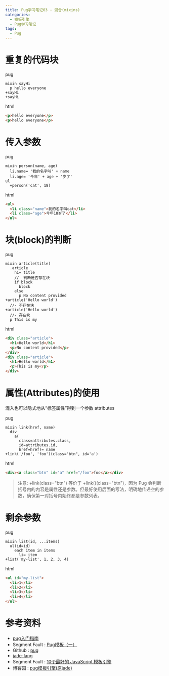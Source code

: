 ```yaml
---
title: Pug学习笔记03 - 混合(mixins)
categories:
  - 模板引擎
  - Pug学习笔记
tags:
  - Pug
---
```




# 重复的代码块

pug

```jade
mixin sayHi
  p hello everyone
+sayHi
+sayHi
```

html

```html
<p>hello everyone</p>
<p>hello everyone</p>
```



# 传入参数

pug

```jade
mixin person(name, age)
  li.name= '我的名字叫' + name
  li.age= '今年' + age + '岁了'
ul
  +person('cat', 18)
```

html

```html
<ul>
  <li class="name">我的名字叫cat</li>
  <li class="age">今年18岁了</li>
</ul>
```



# 块(block)的判断

pug

```jade
mixin article(title)
  .article
    h1= title
    //- 判断是否存在块
    if block
      block
    else
      p No content provided
+article('Hello world')
  //- 不存在块
+article('Hello world')
  //- 存在块
  p This is my
```

html

```html
<div class="article">
  <h1>Hello world</h1>
  <p>No content provided</p>
</div>
<div class="article">
  <h1>Hello world</h1>
  <p>This is my</p>
</div>
```



# 属性(Attributes)的使用

混入也可以隐式地从“标签属性”得到一个参数 attributes

pug

```jade
mixin link(href, name)
  div
    a(
      class=attributes.class,
      id=attributes.id,
      href=href)= name
+link('/foo', 'foo')(class="btn", id='a')
```

html

```html
<div><a class="btn" id="a" href="/foo">foo</a></div>
```

> 注意: +link(class="btn") 等价于 +link()(class="btn")，因为 Pug 会判断括号内的内容是属性还是参数。但最好使用后面的写法，明确地传递空的参数，确保第一对括号内始终都是参数列表。



# 剩余参数

pug

```jade
mixin list(id, ...items)
  ul(id=id)
    each item in items
      li= item
+list('my-list', 1, 2, 3, 4)
```

html

```html
<ul id="my-list">
  <li>1</li>
  <li>2</li>
  <li>3</li>
  <li>4</li>
</ul>
```



# 参考资料

- [pug入门指南](https://pugjs.org/zh-cn/api/getting-started.html) 
- Segment Fault : [Pug模板（一）](https://segmentfault.com/a/1190000006198621) 
- Github : [pug](https://github.com/pugjs/pug) 
- [jade-lang](http://jade-lang.com/reference) 
- Segment Fault : [10个最好的 JavaScript 模板引擎](https://segmentfault.com/a/1190000000502743) 
- 博客园 : [pug模板引擎(原jade)](http://www.cnblogs.com/xiaohuochai/p/7222227.html) 

